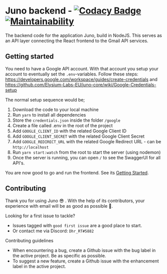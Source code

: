 # Juno backend - [![Codacy Badge](https://app.codacy.com/project/badge/Grade/bd0d77d77497483dae29b0360594c0fe)](https://www.codacy.com/gh/Elysium-Labs-EU/juno-backend-service/dashboard?utm_source=github.com&utm_medium=referral&utm_content=Elysium-Labs-EU/juno-backend-service&utm_campaign=Badge_Grade) [![Maintainability](https://api.codeclimate.com/v1/badges/ca475727f33352dffbfb/maintainability)](https://codeclimate.com/github/Elysium-Labs-EU/juno-backend-service/maintainability)

The backend code for the application Juno, build in NodeJS. This serves as an API layer connecting the React frontend to the Gmail API services.

## Getting started

You need to have a Google API account. With that account you setup your account to eventually set the `.env`-variables. Follow these steps: https://developers.google.com/workspace/guides/create-credentials and https://github.com/Elysium-Labs-EU/juno-core/wiki/Google-Credentials-setup

The normal setup sequence would be;

1.  Download the code to your local machine
2.  Run `yarn` to install all dependencies
3.  Store the `credentials.json` inside the folder `/google`
4.  Create a file called .env in the root of the project
5.  Add `GOOGLE_CLIENT_ID` with the related Google Client ID
6.  Add `GOOGLE_CLIENT_SECRET` with the related Google Client Secret
7.  Add `GOOGLE_REDIRECT_URL` with the related Google Redirect URL - can be `http://localhost`
8.  Run `yarn start:watch` from the root to start the server (using nodemon)
9.  Once the server is running, you can open `/` to see the SwaggerUI for all API's.

You are now good to go and run the frontend. See its [Getting Started](https://github.com/Elysium-Labs-EU/juno-core/blob/main/README.md).

## Contributing

Thank you for using Juno 😎 . With the help of its contributors, your experience with email will be as good as possible 🚀.

Looking for a first issue to tackle?

- Issues tagged with `good first issue` are a good place to start.
- Or contact me via Discord: `Dhr_RT#5882`

Contributing guidelines

- When encountering a bug, create a Github issue with the bug label in the active project. Be as specific as possible.
- To suggest a new feature, create a Github issue with the enhancement label in the active project.
